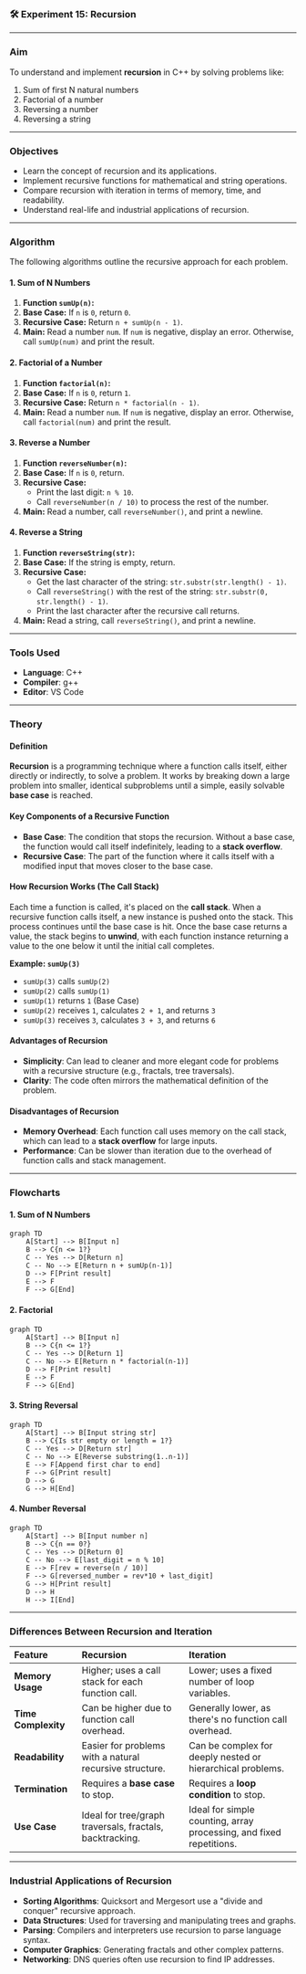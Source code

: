 ### 🛠️ Experiment 15: Recursion

-----

### **Aim**

To understand and implement **recursion** in C++ by solving problems like:

1.  Sum of first N natural numbers
2.  Factorial of a number
3.  Reversing a number
4.  Reversing a string

-----

### **Objectives**

  * Learn the concept of recursion and its applications.
  * Implement recursive functions for mathematical and string operations.
  * Compare recursion with iteration in terms of memory, time, and readability.
  * Understand real-life and industrial applications of recursion.

-----

### **Algorithm**

The following algorithms outline the recursive approach for each problem.

#### 1\. Sum of N Numbers

1.  **Function `sumUp(n)`:**
2.  **Base Case:** If `n` is `0`, return `0`.
3.  **Recursive Case:** Return `n + sumUp(n - 1)`.
4.  **Main:** Read a number `num`. If `num` is negative, display an error. Otherwise, call `sumUp(num)` and print the result.

#### 2\. Factorial of a Number

1.  **Function `factorial(n)`:**
2.  **Base Case:** If `n` is `0`, return `1`.
3.  **Recursive Case:** Return `n * factorial(n - 1)`.
4.  **Main:** Read a number `num`. If `num` is negative, display an error. Otherwise, call `factorial(num)` and print the result.

#### 3\. Reverse a Number

1.  **Function `reverseNumber(n)`:**
2.  **Base Case:** If `n` is `0`, return.
3.  **Recursive Case:**
      * Print the last digit: `n % 10`.
      * Call `reverseNumber(n / 10)` to process the rest of the number.
4.  **Main:** Read a number, call `reverseNumber()`, and print a newline.

#### 4\. Reverse a String

1.  **Function `reverseString(str)`:**
2.  **Base Case:** If the string is empty, return.
3.  **Recursive Case:**
      * Get the last character of the string: `str.substr(str.length() - 1)`.
      * Call `reverseString()` with the rest of the string: `str.substr(0, str.length() - 1)`.
      * Print the last character after the recursive call returns.
4.  **Main:** Read a string, call `reverseString()`, and print a newline.

-----

### **Tools Used**

  * **Language**: C++
  * **Compiler**: g++
  * **Editor**: VS Code

-----

### **Theory**

#### **Definition**

**Recursion** is a programming technique where a function calls itself, either directly or indirectly, to solve a problem. It works by breaking down a large problem into smaller, identical subproblems until a simple, easily solvable **base case** is reached.

#### **Key Components of a Recursive Function**

  * **Base Case**: The condition that stops the recursion. Without a base case, the function would call itself indefinitely, leading to a **stack overflow**.
  * **Recursive Case**: The part of the function where it calls itself with a modified input that moves closer to the base case.

#### **How Recursion Works (The Call Stack)**

Each time a function is called, it's placed on the **call stack**. When a recursive function calls itself, a new instance is pushed onto the stack. This process continues until the base case is hit. Once the base case returns a value, the stack begins to **unwind**, with each function instance returning a value to the one below it until the initial call completes.

**Example: `sumUp(3)`**

  * `sumUp(3)` calls `sumUp(2)`
  * `sumUp(2)` calls `sumUp(1)`
  * `sumUp(1)` returns `1` (Base Case)
  * `sumUp(2)` receives `1`, calculates `2 + 1`, and returns `3`
  * `sumUp(3)` receives `3`, calculates `3 + 3`, and returns `6`

#### **Advantages of Recursion**

  * **Simplicity**: Can lead to cleaner and more elegant code for problems with a recursive structure (e.g., fractals, tree traversals).
  * **Clarity**: The code often mirrors the mathematical definition of the problem.

#### **Disadvantages of Recursion**

  * **Memory Overhead**: Each function call uses memory on the call stack, which can lead to a **stack overflow** for large inputs.
  * **Performance**: Can be slower than iteration due to the overhead of function calls and stack management.

-----

### **Flowcharts**

#### 1\. Sum of N Numbers

```mermaid
graph TD
    A[Start] --> B[Input n]
    B --> C{n <= 1?}
    C -- Yes --> D[Return n]
    C -- No --> E[Return n + sumUp(n-1)]
    D --> F[Print result]
    E --> F
    F --> G[End]
```

#### 2\. Factorial

```mermaid
graph TD
    A[Start] --> B[Input n]
    B --> C{n <= 1?}
    C -- Yes --> D[Return 1]
    C -- No --> E[Return n * factorial(n-1)]
    D --> F[Print result]
    E --> F
    F --> G[End]
```

#### 3\. String Reversal

```mermaid
graph TD
    A[Start] --> B[Input string str]
    B --> C{Is str empty or length = 1?}
    C -- Yes --> D[Return str]
    C -- No --> E[Reverse substring(1..n-1)]
    E --> F[Append first char to end]
    F --> G[Print result]
    D --> G
    G --> H[End]
```

#### 4\. Number Reversal

```mermaid
graph TD
    A[Start] --> B[Input number n]
    B --> C{n == 0?}
    C -- Yes --> D[Return 0]
    C -- No --> E[last_digit = n % 10]
    E --> F[rev = reverse(n / 10)]
    F --> G[reversed_number = rev*10 + last_digit]
    G --> H[Print result]
    D --> H
    H --> I[End]
```

-----

### **Differences Between Recursion and Iteration**

| Feature | Recursion | Iteration |
| :--- | :--- | :--- |
| **Memory Usage** | Higher; uses a call stack for each function call. | Lower; uses a fixed number of loop variables. |
| **Time Complexity** | Can be higher due to function call overhead. | Generally lower, as there's no function call overhead. |
| **Readability** | Easier for problems with a natural recursive structure. | Can be complex for deeply nested or hierarchical problems. |
| **Termination** | Requires a **base case** to stop. | Requires a **loop condition** to stop. |
| **Use Case** | Ideal for tree/graph traversals, fractals, backtracking. | Ideal for simple counting, array processing, and fixed repetitions. |

-----

### **Industrial Applications of Recursion**

  * **Sorting Algorithms**: Quicksort and Mergesort use a "divide and conquer" recursive approach.
  * **Data Structures**: Used for traversing and manipulating trees and graphs.
  * **Parsing**: Compilers and interpreters use recursion to parse language syntax.
  * **Computer Graphics**: Generating fractals and other complex patterns.
  * **Networking**: DNS queries often use recursion to find IP addresses.
